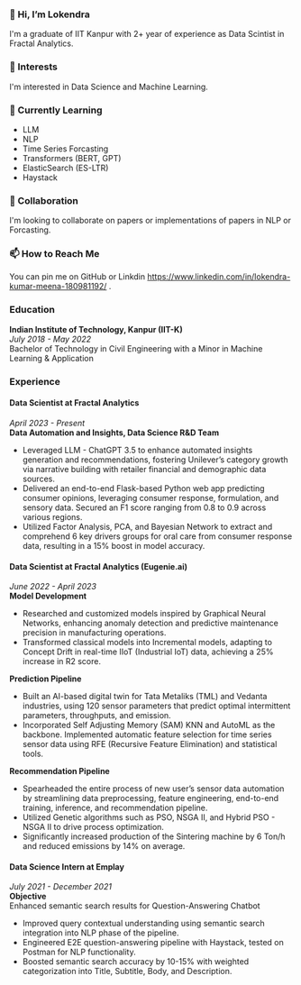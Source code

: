 ### 👋 Hi, I’m Lokendra 
I'm a graduate of IIT Kanpur with 2+ year of experience as Data Scintist in Fractal Analytics.

### 👀 Interests
I'm interested in Data Science and Machine Learning.

### 🌱 Currently Learning
- LLM 
- NLP
- Time Series Forcasting
- Transformers (BERT, GPT)
- ElasticSearch (ES-LTR)
- Haystack

### 💞️ Collaboration
I'm looking to collaborate on papers or implementations of papers in NLP  or Forcasting.

### 📫 How to Reach Me
You can pin me on GitHub or Linkdin <https://www.linkedin.com/in/lokendra-kumar-meena-180981192/> .

### Education
**Indian Institute of Technology, Kanpur (IIT-K)**  
*July 2018 - May 2022*  
Bachelor of Technology in Civil Engineering with a Minor in Machine Learning & Application

### Experience

#### Data Scientist at Fractal Analytics
*April 2023 - Present*  
**Data Automation and Insights, Data Science R&D Team**
- Leveraged LLM - ChatGPT 3.5 to enhance automated insights generation and recommendations, fostering Unilever’s category growth via narrative building with retailer financial and demographic data sources.
- Delivered an end-to-end Flask-based Python web app predicting consumer opinions, leveraging consumer response, formulation, and sensory data. Secured an F1 score ranging from 0.8 to 0.9 across various regions.
- Utilized Factor Analysis, PCA, and Bayesian Network to extract and comprehend 6 key drivers groups for oral care from consumer response data, resulting in a 15% boost in model accuracy.

#### Data Scientist at Fractal Analytics (Eugenie.ai)
*June 2022 - April 2023*  
**Model Development**
- Researched and customized models inspired by Graphical Neural Networks, enhancing anomaly detection and predictive maintenance precision in manufacturing operations.
- Transformed classical models into Incremental models, adapting to Concept Drift in real-time IIoT (Industrial IoT) data, achieving a 25% increase in R2 score.

**Prediction Pipeline**
- Built an AI-based digital twin for Tata Metaliks (TML) and Vedanta industries, using 120 sensor parameters that predict optimal intermittent parameters, throughputs, and emission.
- Incorporated Self Adjusting Memory (SAM) KNN and AutoML as the backbone. Implemented automatic feature selection for time series sensor data using RFE (Recursive Feature Elimination) and statistical tools.

**Recommendation Pipeline**
- Spearheaded the entire process of new user’s sensor data automation by streamlining data preprocessing, feature engineering, end-to-end training, inference, and recommendation pipeline.
- Utilized Genetic algorithms such as PSO, NSGA II, and Hybrid PSO - NSGA II to drive process optimization.
- Significantly increased production of the Sintering machine by 6 Ton/h and reduced emissions by 14% on average.

#### Data Science Intern at Emplay
*July 2021 - December 2021*  
**Objective**  
Enhanced semantic search results for Question-Answering Chatbot
- Improved query contextual understanding using semantic search integration into NLP phase of the pipeline.
- Engineered E2E question-answering pipeline with Haystack, tested on Postman for NLP functionality.
- Boosted semantic search accuracy by 10-15% with weighted categorization into Title, Subtitle, Body, and Description.


<!---
mlokendra/mlokendra is a ✨ special ✨ repository because its `README.md` (this file) appears on your GitHub profile.
You can click the Preview link to take a look at your changes.
--->
